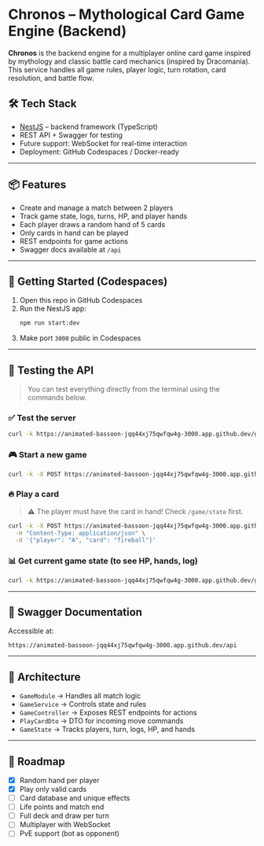 # Chronos – Mythological Card Game Engine (Backend)

**Chronos** is the backend engine for a multiplayer online card game inspired by mythology and classic battle card mechanics (inspired by Dracomania). This service handles all game rules, player logic, turn rotation, card resolution, and battle flow.

## 🛠 Tech Stack

- [NestJS](https://nestjs.com/) – backend framework (TypeScript)
- REST API + Swagger for testing
- Future support: WebSocket for real-time interaction
- Deployment: GitHub Codespaces / Docker-ready

---

## 📦 Features

- Create and manage a match between 2 players
- Track game state, logs, turns, HP, and player hands
- Each player draws a random hand of 5 cards
- Only cards in hand can be played
- REST endpoints for game actions
- Swagger docs available at `/api`

---

## 🚀 Getting Started (Codespaces)

1. Open this repo in GitHub Codespaces
2. Run the NestJS app:
   ```bash
   npm run start:dev
   ```
3. Make port `3000` public in Codespaces

---

## 🧪 Testing the API

> You can test everything directly from the terminal using the commands below.

### ✅ Test the server

```bash
curl -k https://animated-bassoon-jqq44xj75qwfqw4g-3000.app.github.dev/game/test
```

### 🎮 Start a new game

```bash
curl -k -X POST https://animated-bassoon-jqq44xj75qwfqw4g-3000.app.github.dev/game/start
```

### 🔥 Play a card

> ⚠️ The player must have the card in hand! Check `/game/state` first.

```bash
curl -k -X POST https://animated-bassoon-jqq44xj75qwfqw4g-3000.app.github.dev/game/play-card \
  -H "Content-Type: application/json" \
  -d '{"player": "A", "card": "fireball"}'
```

### 📊 Get current game state (to see HP, hands, log)

```bash
curl -k https://animated-bassoon-jqq44xj75qwfqw4g-3000.app.github.dev/game/state
```

---

## 📘 Swagger Documentation

Accessible at:

```
https://animated-bassoon-jqq44xj75qwfqw4g-3000.app.github.dev/api
```

---

## 🧱 Architecture

- `GameModule` → Handles all match logic
- `GameService` → Controls state and rules
- `GameController` → Exposes REST endpoints for actions
- `PlayCardDto` → DTO for incoming move commands
- `GameState` → Tracks players, turn, logs, HP, and hands

---

## 📅 Roadmap

- [x] Random hand per player
- [x] Play only valid cards
- [ ] Card database and unique effects
- [ ] Life points and match end
- [ ] Full deck and draw per turn
- [ ] Multiplayer with WebSocket
- [ ] PvE support (bot as opponent)
